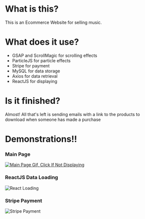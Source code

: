 # What is this?
This is an Ecommerce Website for selling music.
# What does it use?
- GSAP and ScrollMagic for scrolling effects <br />
- ParticleJS for particle effects <br />
- Stripe for payment <br />
- MySQL for data storage <br />
- Axios for data retrieval <br />
- ReactJS for displaying
# Is it finished?
Almost! All that's left is sending emails with a link to the products to download when someone has made a purchase

# Demonstrations!!

### Main Page
[![Main Page Gif, Click If Not Displaying](https://i.postimg.cc/Y0XBp8Cq/ezgif-com-video-to-gif.gif)](https://postimg.cc/ZvyMH8N1)
### ReactJS Data Loading
![React Loading](https://i.postimg.cc/bvVchZGQ/ezgif-com-video-to-gif.gif)

### Stripe Payment

![Stripe Payment](https://i.postimg.cc/FFDcQmGh/ezgif-com-video-to-gif.gif)